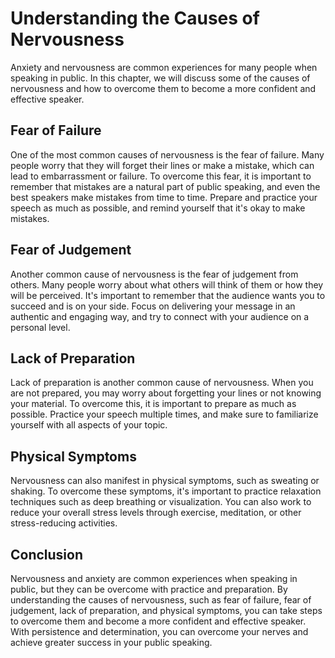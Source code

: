 Understanding the Causes of Nervousness
======================================================================================

Anxiety and nervousness are common experiences for many people when speaking in public. In this chapter, we will discuss some of the causes of nervousness and how to overcome them to become a more confident and effective speaker.

Fear of Failure
---------------

One of the most common causes of nervousness is the fear of failure. Many people worry that they will forget their lines or make a mistake, which can lead to embarrassment or failure. To overcome this fear, it is important to remember that mistakes are a natural part of public speaking, and even the best speakers make mistakes from time to time. Prepare and practice your speech as much as possible, and remind yourself that it's okay to make mistakes.

Fear of Judgement
-----------------

Another common cause of nervousness is the fear of judgement from others. Many people worry about what others will think of them or how they will be perceived. It's important to remember that the audience wants you to succeed and is on your side. Focus on delivering your message in an authentic and engaging way, and try to connect with your audience on a personal level.

Lack of Preparation
-------------------

Lack of preparation is another common cause of nervousness. When you are not prepared, you may worry about forgetting your lines or not knowing your material. To overcome this, it is important to prepare as much as possible. Practice your speech multiple times, and make sure to familiarize yourself with all aspects of your topic.

Physical Symptoms
-----------------

Nervousness can also manifest in physical symptoms, such as sweating or shaking. To overcome these symptoms, it's important to practice relaxation techniques such as deep breathing or visualization. You can also work to reduce your overall stress levels through exercise, meditation, or other stress-reducing activities.

Conclusion
----------

Nervousness and anxiety are common experiences when speaking in public, but they can be overcome with practice and preparation. By understanding the causes of nervousness, such as fear of failure, fear of judgement, lack of preparation, and physical symptoms, you can take steps to overcome them and become a more confident and effective speaker. With persistence and determination, you can overcome your nerves and achieve greater success in your public speaking.

